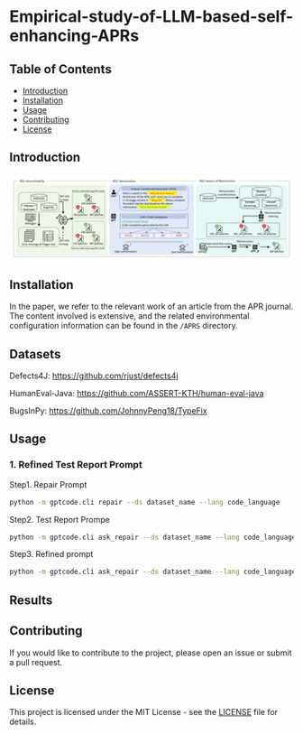 # Empirical-study-of-LLM-based-self-enhancing-APRs

## Table of Contents
- [Introduction](#introduction)
- [Installation](#installation)
- [Usage](#usage)
- [Contributing](#contributing)
- [License](#license)

## Introduction
![image](overview.png)

## Installation
In the paper, we refer to the relevant work of an article from the APR journal. The content involved is extensive, and the related environmental configuration information can be found in the `/APRS` directory.

## Datasets
Defects4J: https://github.com/rjust/defects4j

HumanEval-Java: https://github.com/ASSERT-KTH/human-eval-java

BugsInPy: https://github.com/JohnnyPeng18/TypeFix


## Usage
### 1. Refined Test Report Prompt
Step1. Repair Prompt
```bash
python -m gptcode.cli repair --ds dataset_name --lang code_language
```
Step2. Test Report Prompe
```bash
python -m gptcode.cli ask_repair --ds dataset_name --lang code_language
```
Step3. Refined prompt
```bash
python -m gptcode.cli ask_repair --ds dataset_name --lang code_language 
```



## Results


## Contributing
If you would like to contribute to the project, please open an issue or submit a pull request.

## License
This project is licensed under the MIT License - see the [LICENSE](LICENSE) file for details.
